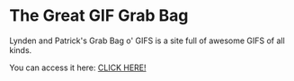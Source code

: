 # The Great GIF Grab Bag

Lynden and Patrick's Grab Bag o' GIFS is a site full of awesome GIFS of all kinds.

You can access it here: [CLICK HERE!](https://cbs-ipp-g11.herokuapp.com)
